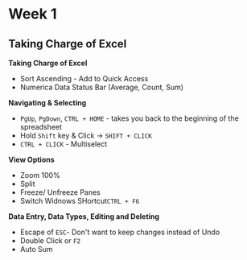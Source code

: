# Week 1
## Taking Charge of Excel

**Taking Charge of Excel**
* Sort Ascending - Add to Quick Access
* Numerica Data Status Bar (Average, Count, Sum)

**Navigating & Selecting**
* `PgUp`, `PgDown`, `CTRL + HOME` - takes you back to the beginning of the spreadsheet
* Hold `Shift` key & Click -> `SHIFT + CLICK`
* `CTRL + CLICK` - Multiselect

**View Options**
* Zoom 100%
* Split
* Freeze/ Unfreeze Panes
* Switch Widnows SHortcut`CTRL + F6`

**Data Entry, Data Types, Editing and Deleting**
* Escape of `ESC`- Don't want to keep changes instead of Undo
* Double Click or `F2`
* Auto Sum